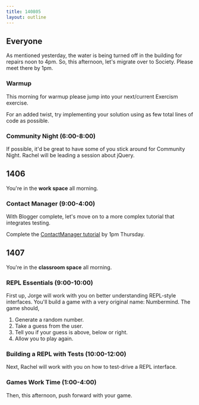 ```yaml
---
title: 140805
layout: outline
---
```


## Everyone

As mentioned yesterday, the water is being turned off in the building for
repairs noon to 4pm. So, this afternoon, let's migrate over to Society. Please
meet there by 1pm.

### Warmup

This morning for warmup please jump into your next/current Exercism exercise.

For an added twist, try implementing your solution using as few total lines of
code as possible.

### Community Night (6:00-8:00)

If possible, it'd be great to have some of you stick around for Community
Night. Rachel will be leading a session about jQuery.

## 1406

You're in the **work space** all morning.

### Contact Manager (9:00-4:00)

With Blogger complete, let's move on to a more complex tutorial that integrates
testing.

Complete the [ContactManager tutorial](http://tutorials.jumpstartlab.com/projects/contact_manager.html)
by 1pm Thursday.

## 1407

You're in the **classroom space** all morning.

### REPL Essentials (9:00-10:00)

First up, Jorge will work with you on better understanding REPL-style
interfaces. You'll build a game with a very original name: Numbermind.
The game should,

1. Generate a random number.
2. Take a guess from the user.
3. Tell you if your guess is above, below or right.
4. Allow you to play again.

### Building a REPL with Tests (10:00-12:00)

Next, Rachel will work with you on how to test-drive a REPL interface.

### Games Work Time (1:00-4:00)

Then, this afternoon, push forward with your game.
